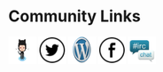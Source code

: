 # Community Links

<img src="../images/misc/icon-github.png" alt="GitHub" style="width: 50px; height: 50px"/>

<img src="../images/misc/icon-twitter.svg" alt="Twitter" style="width: 50px; height: 50px"/>

<img src="../images/misc/icon-wordpress.png" alt="Wordpress" style="width: 50px; height: 50px"/>

<img src="../images/misc/icon-facebook.svg" alt="Facebook" style="width: 50px; height: 50px"/>

<img src="../images/misc/icon-irc.png" alt="IRC Web Chat" style="width: 50px; height: 50px"/>
